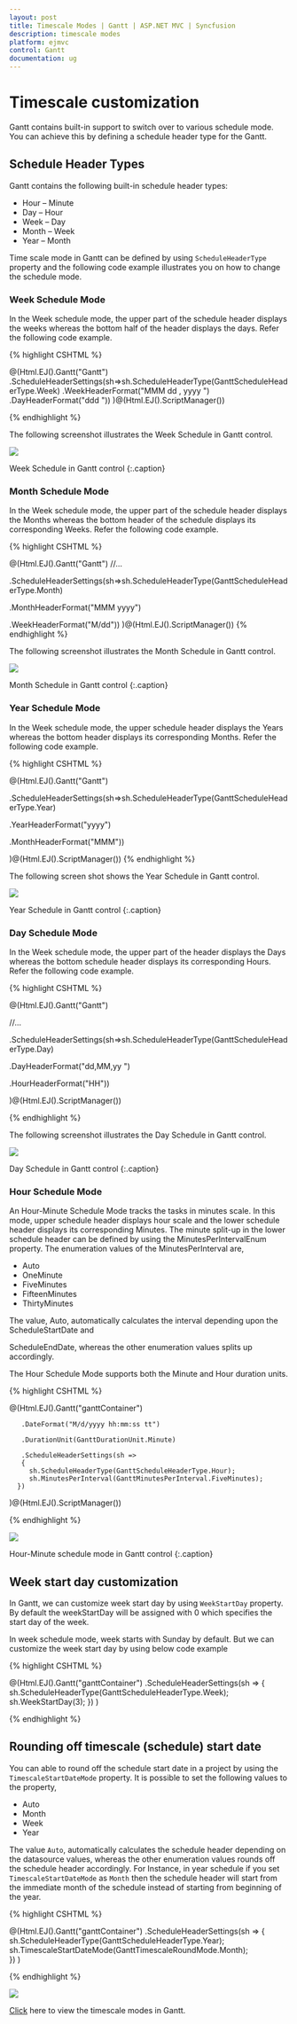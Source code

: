 ```yaml
---
layout: post
title: Timescale Modes | Gantt | ASP.NET MVC | Syncfusion
description: timescale modes
platform: ejmvc
control: Gantt
documentation: ug
---
```


# Timescale customization

Gantt contains built-in support to switch over to various schedule mode. You can achieve this by defining a schedule header type for the Gantt.

## Schedule Header Types

Gantt contains the following built-in schedule header types:

* Hour – Minute
* Day – Hour
* Week – Day
* Month – Week
* Year – Month

Time scale mode in Gantt can be defined by using `ScheduleHeaderType` property and 
the following code example illustrates you on how to change the schedule mode.

### Week Schedule Mode

In the Week schedule mode, the upper part of the schedule header displays the weeks whereas the bottom half of the header displays the days. Refer the following code example.

{% highlight CSHTML %}

@(Html.EJ().Gantt("Gantt")
  .ScheduleHeaderSettings(sh=>sh.ScheduleHeaderType(GanttScheduleHeaderType.Week)
  .WeekHeaderFormat("MMM dd , yyyy ")
  .DayHeaderFormat("ddd "))
)@(Html.EJ().ScriptManager())

{% endhighlight %}

The following screenshot illustrates the Week Schedule in Gantt control.

![](Schedule-Modes_images/Schedule-Modes_img1.png)

Week Schedule in Gantt control
{:.caption}

### Month Schedule Mode

In the Week schedule mode, the upper part of the schedule header displays the Months whereas the bottom header of the schedule displays its corresponding Weeks. Refer the following code example.

{% highlight CSHTML %}

@(Html.EJ().Gantt("Gantt")
//...                             

.ScheduleHeaderSettings(sh=>sh.ScheduleHeaderType(GanttScheduleHeaderType.Month)

.MonthHeaderFormat("MMM yyyy")

.WeekHeaderFormat("M/dd"))
)@(Html.EJ().ScriptManager())
{% endhighlight %}

The following screenshot illustrates the Month Schedule in Gantt control.

![](Schedule-Modes_images/Schedule-Modes_img2.png)

Month Schedule in Gantt control
{:.caption}

### Year Schedule Mode

In the Week schedule mode, the upper schedule header displays the Years whereas the bottom header displays its corresponding Months. Refer the following code example.

{% highlight CSHTML %}

@(Html.EJ().Gantt("Gantt")

.ScheduleHeaderSettings(sh=>sh.ScheduleHeaderType(GanttScheduleHeaderType.Year)

.YearHeaderFormat("yyyy")

.MonthHeaderFormat("MMM"))

)@(Html.EJ().ScriptManager())
{% endhighlight %}

The following screen shot shows the Year Schedule in Gantt control.

![](Schedule-Modes_images/Schedule-Modes_img3.png)

Year Schedule in Gantt control
{:.caption}

### Day Schedule Mode

In the Week schedule mode, the upper part of the header displays the Days whereas the bottom schedule header displays its corresponding Hours. Refer the following code example.

{% highlight CSHTML %}

@(Html.EJ().Gantt("Gantt")

  //...

 .ScheduleHeaderSettings(sh=>sh.ScheduleHeaderType(GanttScheduleHeaderType.Day)

 .DayHeaderFormat("dd,MM,yy ")

 .HourHeaderFormat("HH"))

)@(Html.EJ().ScriptManager())

{% endhighlight %}

The following screenshot illustrates the Day Schedule in Gantt control.

![](Schedule-Modes_images/Schedule-Modes_img4.png)

Day Schedule in Gantt control
{:.caption}

### Hour Schedule Mode

An Hour-Minute Schedule Mode tracks the tasks in minutes scale. In this mode, upper schedule header displays hour scale and the lower schedule header displays its corresponding Minutes. The minute split-up in the lower schedule header can be defined by using the MinutesPerIntervalEnum property. The enumeration values of the MinutesPerInterval are,

* Auto
* OneMinute
* FiveMinutes
* FifteenMinutes
* ThirtyMinutes

The value, Auto, automatically calculates the interval depending upon the ScheduleStartDate and 

ScheduleEndDate, whereas the other enumeration values splits up accordingly.

The Hour Schedule Mode supports both the Minute and Hour duration units.

{% highlight CSHTML %}

@(Html.EJ().Gantt("ganttContainer")

	   .DateFormat("M/d/yyyy hh:mm:ss tt")

	   .DurationUnit(GanttDurationUnit.Minute)

	   .ScheduleHeaderSettings(sh =>
	   {		 
		 sh.ScheduleHeaderType(GanttScheduleHeaderType.Hour);
		 sh.MinutesPerInterval(GanttMinutesPerInterval.FiveMinutes); 	   
	  })
)@(Html.EJ().ScriptManager())	   

{% endhighlight %}

![](Schedule-Modes_images/Schedule-Modes_img5.png)

Hour-Minute schedule mode in Gantt control
{:.caption}

## Week start day customization

In Gantt, we can customize week start day by using `WeekStartDay` property.
By default the weekStartDay will be assigned with 0 which specifies the start day of the week.

In week schedule mode, week starts with Sunday by default. But we can customize the week start day by using below code example
 
{% highlight CSHTML %}

@(Html.EJ().Gantt("ganttContainer")
	  .ScheduleHeaderSettings(sh =>
              {
                  sh.ScheduleHeaderType(GanttScheduleHeaderType.Week);                  
                  sh.WeekStartDay(3);
              })
)		   

{% endhighlight %}

## Rounding off timescale (schedule) start date

You can able to round off the schedule start date in a project by using the `TimescaleStartDateMode` property. It is possible to set the following values to the property,

* Auto
* Month
* Week
* Year

The value `Auto`, automatically calculates the schedule header depending on the datasource values, whereas the other enumeration values rounds off the schedule header accordingly. For Instance, in year schedule if you set `TimescaleStartDateMode` as `Month` then the schedule header will start from the immediate month of the schedule instead of starting from beginning of the year.

{% highlight CSHTML %}

@(Html.EJ().Gantt("ganttContainer")
	  .ScheduleHeaderSettings(sh =>
              {
                  sh.ScheduleHeaderType(GanttScheduleHeaderType.Year);
                  sh.TimescaleStartDateMode(GanttTimescaleRoundMode.Month);                 
              })
)		   

{% endhighlight %}

![](Schedule-Modes_images/Schedule-Modes_img6.png)

[Click](http://mvc.syncfusion.com/demos/web/gantt/ganttschedulemodes) here to view the timescale modes in Gantt.